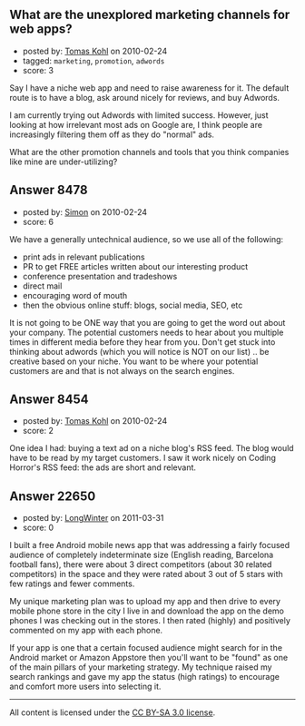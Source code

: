 ## What are the unexplored marketing channels for web apps?

- posted by: [Tomas Kohl](https://stackexchange.com/users/-1/2586-tomas-kohl) on 2010-02-24
- tagged: `marketing`, `promotion`, `adwords`
- score: 3

Say I have a niche web app and need to raise awareness for it. The default route is to have a blog, ask around nicely for reviews, and buy Adwords.

I am currently trying out Adwords with limited success. However, just looking at how irrelevant most ads on Google are, I think people are increasingly filtering them off as they do "normal" ads.

What are the other promotion channels and tools that you think companies like mine are under-utilizing?


## Answer 8478

- posted by: [Simon](https://stackexchange.com/users/-1/2678-simon) on 2010-02-24
- score: 6

We have a generally untechnical audience, so we use all of the following:

 - print ads in relevant publications
 - PR to get FREE articles written about our interesting product
 - conference presentation and tradeshows
 - direct mail
 - encouraging word of mouth
 - then the obvious online stuff: blogs, social media, SEO, etc

It is not going to be ONE way that you are going to get the word out about your company. The potential customers needs to hear about you multiple times in different media before they hear from you. Don't get stuck into thinking about adwords (which you will notice is NOT on our list) .. be creative based on your niche. You want to be where your potential customers are and that is not always on the search engines.




## Answer 8454

- posted by: [Tomas Kohl](https://stackexchange.com/users/-1/2586-tomas-kohl) on 2010-02-24
- score: 2

One idea I had: buying a text ad on a niche blog's RSS feed. The blog would have to be read by my target customers. I saw it work nicely on Coding Horror's RSS feed: the ads are short and relevant.


## Answer 22650

- posted by: [LongWinter](https://stackexchange.com/users/-1/8540-longwinter) on 2011-03-31
- score: 0

I built a free Android mobile news app that was addressing a fairly focused audience of completely indeterminate size (English reading, Barcelona football fans), there were about 3 direct competitors (about 30 related competitors) in the space and they were rated about 3 out of 5 stars with few ratings and fewer comments.

My unique marketing plan was to upload my app and then drive to every mobile phone store in the city I live in and download the app on the demo phones I was checking out in the stores. I then rated (highly) and positively commented on my app with each phone. 

If your app is one that a certain focused audience might search for in the Android market or Amazon Appstore then you'll want to be "found" as one of the main pillars of your marketing strategy. My technique raised my search rankings and gave my app the status (high ratings) to encourage and comfort more users into selecting it.



 



---

All content is licensed under the [CC BY-SA 3.0 license](https://creativecommons.org/licenses/by-sa/3.0/).
